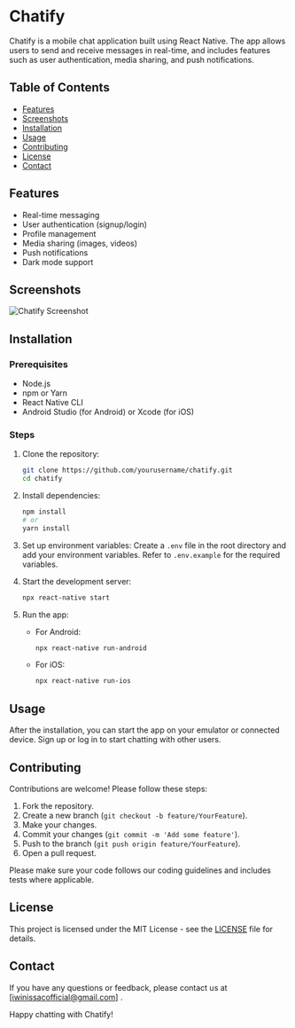 # Chatify

Chatify is a mobile chat application built using React Native. The app allows users to send and receive messages in real-time, and includes features such as user authentication, media sharing, and push notifications.

## Table of Contents
- [Features](#features)
- [Screenshots](#screenshots)
- [Installation](#installation)
- [Usage](#usage)
- [Contributing](#contributing)
- [License](#license)
- [Contact](#contact)

## Features
- Real-time messaging
- User authentication (signup/login)
- Profile management
- Media sharing (images, videos)
- Push notifications
- Dark mode support

## Screenshots
![Chatify Screenshot](./screenshots/chatify-screenshot.png)

## Installation

### Prerequisites
- Node.js
- npm or Yarn
- React Native CLI
- Android Studio (for Android) or Xcode (for iOS)

### Steps
1. Clone the repository:
    ```sh
    git clone https://github.com/yourusername/chatify.git
    cd chatify
    ```

2. Install dependencies:
    ```sh
    npm install
    # or
    yarn install
    ```

3. Set up environment variables:
    Create a `.env` file in the root directory and add your environment variables. Refer to `.env.example` for the required variables.

4. Start the development server:
    ```sh
    npx react-native start
    ```

5. Run the app:
    - For Android:
        ```sh
        npx react-native run-android
        ```
    - For iOS:
        ```sh
        npx react-native run-ios
        ```

## Usage
After the installation, you can start the app on your emulator or connected device. Sign up or log in to start chatting with other users.

## Contributing
Contributions are welcome! Please follow these steps:
1. Fork the repository.
2. Create a new branch (`git checkout -b feature/YourFeature`).
3. Make your changes.
4. Commit your changes (`git commit -m 'Add some feature'`).
5. Push to the branch (`git push origin feature/YourFeature`).
6. Open a pull request.

Please make sure your code follows our coding guidelines and includes tests where applicable.

## License
This project is licensed under the MIT License - see the [LICENSE](LICENSE) file for details.

## Contact
If you have any questions or feedback, please contact us at [iwinissacofficial@gmail.com] .

Happy chatting with Chatify!